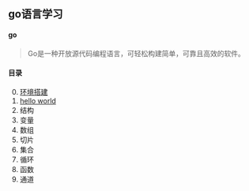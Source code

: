 ## go语言学习

#### go

> Go是一种开放源代码编程语言，可轻松构建简单，可靠且高效的软件。

#### 目录

0. [环境搭建](https://github.com/mylafe/golang-study/blob/master/0.install/环境搭建.md)
1. [hello world](https://github.com/mylafe/golang-study/blob/master/1.demo)
2. 结构
3. 变量
4. 数组
5. 切片
6. 集合
7. 循环
8. 函数
9. 通道
